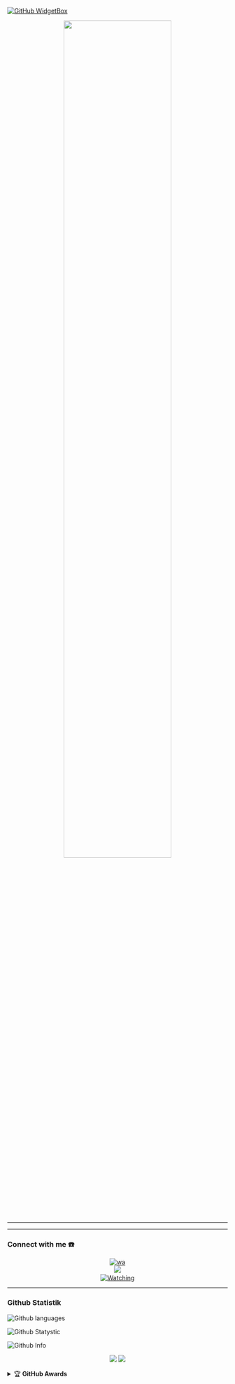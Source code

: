 [![GitHub WidgetBox](https://github-widgetbox.vercel.app/api/profile?username=ayooh-us&data=commits,followers,repositories,stars&theme=aurora)](https://github.com/ayooh-us)
<p align="center">
    <img src="https://github.com/images/modules/search/dark.png" width="70%" style="margin-left: auto;margin-right: auto;display: block;">
</p>

------
------
### Connect with me ☎️
<p align="center">
  <a href="https://api.whatsapp.com/send/?phone=94759874797&text=haloo%3Av&type=phone_number&app_absent=0" target="_blank"><img src="https://img.shields.io/badge/WhatsApp-25D366?style=for-the-badge&logo=whatsapp&logoColor=white" alt="wa"></a>
     <br><a name=ayooh-us=VIEWS&style=flat-square&color=green" />
  <a href="https://github.com/ayooh-us"><img src="https://img.shields.io/badge/-GitHub-black?style=flat-square&logo=github" />
       <a name=ayooh-us&label=VIEWS&style=flat-square&color=green" /></br>
  <a href="https://komarev.com/ghpvc/?username=ayooh-us&color=blue&style=flat-square&label=Profile+Views">
    <img title="Watching" src="https://komarev.com/ghpvc/?username=ayooh-us&color=blue&style=flat-square&label=Profile+View"></a>
</p>

------

### Github Statistik


![Github languages](https://github-readme-stats.vercel.app/api/top-langs/?username=ayooh-us&theme=great-gatsby)

![Github Statystic](https://github-readme-streak-stats.herokuapp.com?user=ayooh-us&theme=tokyonight&hide_border=false&properties=background&border=%239611C5FF)

![Github Info](https://github-profile-summary-cards.vercel.app/api/cards/profile-details?username=ayooh-us&theme=react)

<p align="center">
    <img src="https://img.shields.io/badge/OS-Windows-blue?&logo=Windows" />
    <img src="https://img.shields.io/badge/Text%20Editor-Visual%20Studio%20Code-blue?&logo=visual%20studio%20code&logoColor=blue" />
<details>
    <summary>&#127942 <b>GitHub Awards</b></summary><br/>

![Github Trophy](https://github-profile-trophy.vercel.app/?username=ayooh-us)

</details>
